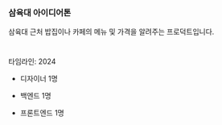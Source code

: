 ### 삼육대 아이디어톤

삼육대 근처 밥집이나 카페의
메뉴 및 가격을 알려주는 프로덕트입니다.

#

타임라인: 2024

- 디자이너 1명

- 백엔드 1명

- 프론트엔드 1명

